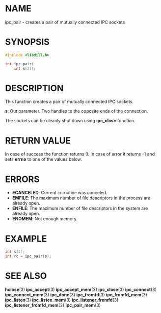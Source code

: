 # NAME

 ipc_pair - creates a pair of mutually connected IPC sockets

# SYNOPSIS

```c
#include <libdill.h>

int ipc_pair(
    int s[2]);
```

# DESCRIPTION

 This function creates a pair of mutually connected IPC sockets.

 **s**: Out parameter. Two handles to the opposite ends of the connection.

 The sockets can be cleanly shut down using **ipc_close** function.

# RETURN VALUE

 In case of success the function returns 0. In case of error it returns -1 and sets **errno** to one of the values below.

# ERRORS

* **ECANCELED**: Current coroutine was canceled.
* **EMFILE**: The maximum number of file descriptors in the process are already open.
* **ENFILE**: The maximum number of file descriptors in the system are already open.
* **ENOMEM**: Not enough memory.

# EXAMPLE

```c
int s[2];
int rc = ipc_pair(s);
```

# SEE ALSO

 **hclose**(3) **ipc_accept**(3) **ipc_accept_mem**(3) **ipc_close**(3) **ipc_connect**(3) **ipc_connect_mem**(3) **ipc_done**(3) **ipc_fromfd**(3) **ipc_fromfd_mem**(3) **ipc_listen**(3) **ipc_listen_mem**(3) **ipc_listener_fromfd**(3) **ipc_listener_fromfd_mem**(3) **ipc_pair_mem**(3) 


